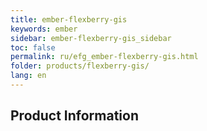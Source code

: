 ```yaml
---
title: ember-flexberry-gis
keywords: ember
sidebar: ember-flexberry-gis_sidebar
toc: false
permalink: ru/efg_ember-flexberry-gis.html
folder: products/flexberry-gis/
lang: en
---
```


## Product Information
